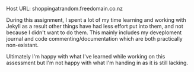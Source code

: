 Host URL: shoppingatrandom.freedomain.co.nz

During this assignment, I spent a lot of my time learning and working with Jekyll as a result other things have had less effort put into them, and not because I didn't want to do them. This mainly includes my deveploment journal and code commenting/documentation which are both practically non-existant.

Ultimately I'm happy with what I've learned while working on this assessment but I'm not happy with what I'm handing in as it is still lacking.
